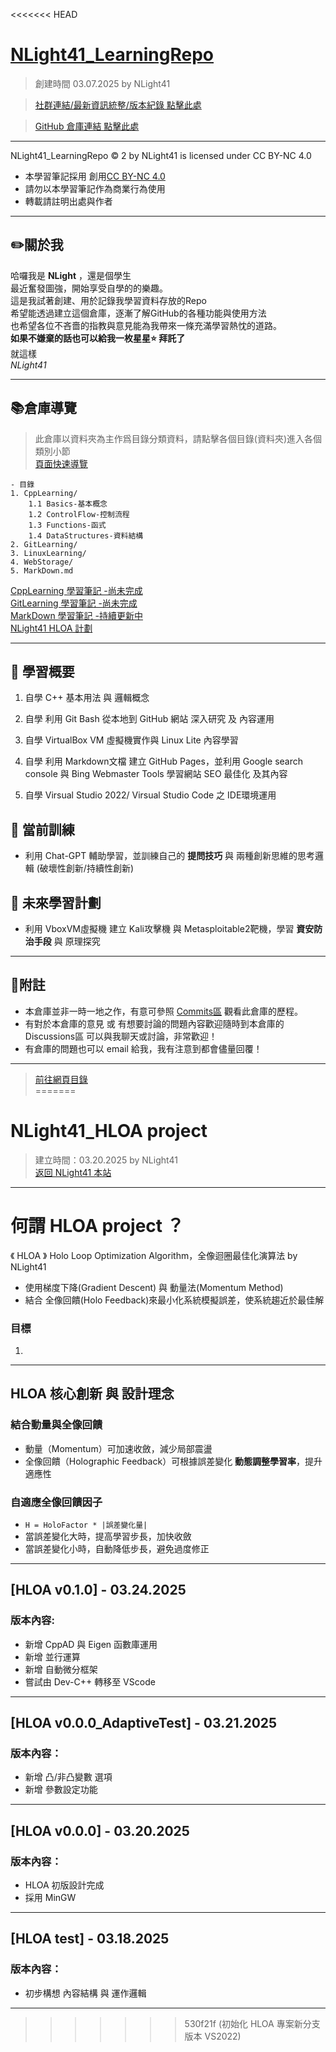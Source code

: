 <<<<<<< HEAD
# [NLight41_LearningRepo](https://nlight41.github.io/NLight41_LearningRepo/)  
> 創建時間 03.07.2025 by NLight41  
  
> [社群連結/最新資訊統整/版本紀錄 點擊此處](https://nlight41.github.io/NLight41_LearningRepo/WebStorage/Update)  
  
> [GitHub 倉庫連結 點擊此處](https://github.com/NLight41/NLight41_LearningRepo)  
  
---  
  
NLight41_LearningRepo © 2 by NLight41 is licensed under CC BY-NC 4.0  
- 本學習筆記採用 創用[CC BY-NC 4.0](https://creativecommons.org/licenses/by-nc/4.0)  
- 請勿以本學習筆記作為商業行為使用  
- 轉載請註明出處與作者  
  
---
## ✏️關於我
  
哈囉我是 **NLight** ，還是個學生  
最近奮發圖強，開始享受自學的的樂趣。  
這是我試著創建、用於記錄我學習資料存放的Repo  
希望能透過建立這個倉庫，逐漸了解GitHub的各種功能與使用方法  
也希望各位不吝嗇的指教與意見能為我帶來一條充滿學習熱忱的道路。  
**如果不嫌棄的話也可以給我一枚星星⭐️ 拜託了**  
就這樣  
*NLight41*  
  
---
## 📚倉庫導覽  
> 此倉庫以資料夾為主作爲目錄分類資料，請點擊各個目錄(資料夾)進入各個類別小節  
> [頁面快速導覽](https://nlight41.github.io/NLight41_LearningRepo/WebStorage/)
  
	- 目錄
	1. CppLearning/ 
		1.1 Basics-基本概念
		1.2 ControlFlow-控制流程
		1.3 Functions-函式
		1.4 DataStructures-資料結構
	2. GitLearning/  
	3. LinuxLearning/  
	4. WebStorage/  
	5. MarkDown.md  
	
[CppLearning 學習筆記 -尚未完成](https://nlight41.github.io/NLight41_LearningRepo/CppLearning/)  
[GitLearning 學習筆記 -尚未完成](https://nlight41.github.io/NLight41_LearningRepo/GitLearning/)  
[MarkDown 學習筆記 -持續更新中](https://nlight41.github.io/NLight41_LearningRepo/MarkDown)  
[NLight41 HLOA 計劃](https://nlight41.github.io/NLight41_LearningRepo/NLight41_CodeProject/NLight41_HLOA_Project/)

---
## 📌 學習概要  
  
1. 自學 C++ 基本用法 與 邏輯概念  
  
2. 自學 利用 Git Bash 從本地到 GitHub 網站 深入研究 及 內容運用  
  
3. 自學 VirtualBox VM 虛擬機實作與 Linux Lite 內容學習  
  
4. 自學 利用 Markdown文檔 建立 GitHub Pages，並利用 Google search console 與 Bing Webmaster Tools 學習網站 SEO 最佳化 及其內容  
  
5. 自學 Virsual Studio 2022/ Virsual Studio Code 之 IDE環境運用
  
## 📌 當前訓練  
  
- 利用 Chat-GPT 輔助學習，並訓練自己的 **提問技巧** 與 兩種創新思維的思考邏輯 (破壞性創新/持續性創新)  
  
## 📌 未來學習計劃  
  
- 利用 VboxVM虛擬機 建立 Kali攻擊機 與 Metasploitable2靶機，學習 **資安防治手段** 與 原理探究  
  
---
  
## 📝附註  
  
- 本倉庫並非一時一地之作，有意可參照 [Commits區](https://github.com/NLight41/NLight41_LearningRepo/commits/main) 觀看此倉庫的歷程。  
- 有對於本倉庫的意見 或 有想要討論的問題內容歡迎隨時到本倉庫的 Discussions區 可以與我聊天或討論，非常歡迎！  
- 有倉庫的問題也可以 email 給我，我有注意到都會儘量回覆！
  
---
> [前往網頁目錄](https://nlight41.github.io/NLight41_LearningRepo/WebStorage/)  
=======
# NLight41_HLOA project  
> 建立時間：03.20.2025 by NLight41  
> [返回 NLight41 本站](https://nlight41.github.io/NLight41_LearningRepo/)  

---
# 何謂 HLOA project ？  
《 HLOA 》 Holo Loop Optimization Algorithm，全像迴圈最佳化演算法 by NLight41  
- 使用梯度下降(Gradient Descent) 與 動量法(Momentum Method)  
- 結合 全像回饋(Holo Feedback)來最小化系統模擬誤差，使系統趨近於最佳解  

### 目標  
1. 

---  
## HLOA 核心創新 與 設計理念 
  
### 結合動量與全像回饋  
- 動量（Momentum）可加速收斂，減少局部震盪  
- 全像回饋（Holographic Feedback）可根據誤差變化 **動態調整學習率**，提升適應性  

### 自適應全像回饋因子
- `H = HoloFactor * |誤差變化量|`  
- 當誤差變化大時，提高學習步長，加快收斂  
- 當誤差變化小時，自動降低步長，避免過度修正  


---

## [HLOA v0.1.0] - 03.24.2025  
### 版本內容:  
- 新增 CppAD 與 Eigen 函數庫運用  
- 新增 並行運算  
- 新增 自動微分框架  
- 嘗試由 Dev-C++ 轉移至 VScode  

---

## [HLOA v0.0.0_AdaptiveTest] - 03.21.2025  
### 版本內容：  
- 新增 凸/非凸變數 選項  
- 新增 參數設定功能

---
  
## [HLOA v0.0.0] - 03.20.2025  
### 版本內容：  
- HLOA 初版設計完成  
- 採用 MinGW  

---
  
## [HLOA test] - 03.18.2025  
### 版本內容：  
- 初步構想 內容結構 與 運作邏輯  
  
---


>>>>>>> 530f21f (初始化 HLOA 專案新分支 版本 VS2022)


